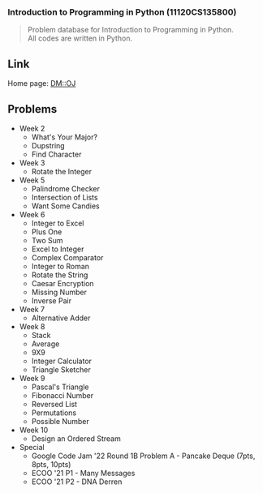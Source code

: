 ### Introduction to Programming in Python (11120CS135800)

> Problem database for Introduction to Programming in Python.  
> All codes are written in Python.

## Link

Home page: [DM::OJ](https://oj.epl.tw/)

## Problems 

* Week 2
  * What's Your Major?
  * Dupstring
  * Find Character
* Week 3
  * Rotate the Integer
* Week 5
  * Palindrome Checker
  * Intersection of Lists
  * Want Some Candies
* Week 6
  * Integer to Excel
  * Plus One
  * Two Sum
  * Excel to Integer
  * Complex Comparator
  * Integer to Roman
  * Rotate the String
  * Caesar Encryption
  * Missing Number
  * Inverse Pair
* Week 7
  * Alternative Adder
* Week 8
  * Stack
  * Average
  * 9X9
  * Integer Calculator
  * Triangle Sketcher
* Week 9
  * Pascal's Triangle
  * Fibonacci Number
  * Reversed List
  * Permutations
  * Possible Number
* Week 10
  * Design an Ordered Stream
* Special
  * Google Code Jam '22 Round 1B Problem A - Pancake Deque (7pts, 8pts, 10pts)
  * ECOO '21 P1 - Many Messages
  * ECOO '21 P2 - DNA Derren
